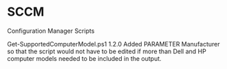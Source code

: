 # SCCM
Configuration Manager Scripts

Get-SupportedComputerModel.ps1 1.2.0  Added PARAMETER Manufacturer so that the script would not have to be edited if more than Dell and HP computer models needed to be included in the output.
